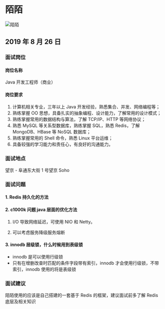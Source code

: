 # 陌陌

![陌陌](https://s2.ax1x.com/2020/01/07/l6D8W6.jpg)

## 2019 年 8 月 26 日

### 面试岗位

#### 岗位名称

Java 开发工程师（商业）

#### 岗位要求

1. 计算机相关专业，三年以上 Java 开发经验，熟悉集合、并发、网络编程等；
2. 熟练掌握 OO 思想，具备扎实的抽象编程、设计能力，了解常用的设计模式；
3. 熟练掌握常用的数据结构与算法，了解 TCP/IP、HTTP 等网络协议；
4. 熟悉 MySQL 等关系型数据库，熟练掌握 SQL，熟悉 Redis，了解 MongoDB、HBase 等 NoSQL 数据库；
5. 熟练掌握常用的 Shell 命令，熟悉 Linux 平台运维；
6. 具备较强的学习能力和责任心，有良好的沟通能力。

### 面试地点

望京 - 阜通东大街 1 号望京 Soho

### 面试问题

#### 1. Redis 持久化的方法


#### 2. c1000k 问题 java 层面的优化方法

1. I/O 导致网络延迟，可使用 NIO 和 Netty。

2. 可以考虑服务降级服务熔断

#### 3. innodb 层级锁，什么时候用到表级锁

- innodb 是可以使用行级锁
- 只有在增删改查时匹配的条件字段带有索引，innodb 才会使用行级锁，不带索引，innodb 使用的将是表级锁

### 面试建议

陌陌使用的应该是自己搭建的一套基于 Redis 的框架，建议面试前多了解 Redis 底层及相关知识





<comment/>